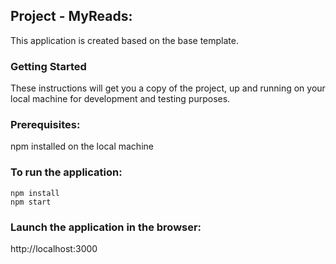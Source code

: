 ## Project - MyReads:

This application is created based on the base template.

### Getting Started

These instructions will get you a copy of the project, up and running on your local machine for development and testing purposes.

### Prerequisites:

npm installed on the local machine

### To run the application:
```
npm install
npm start
```
### Launch the application in the browser:

http://localhost:3000

